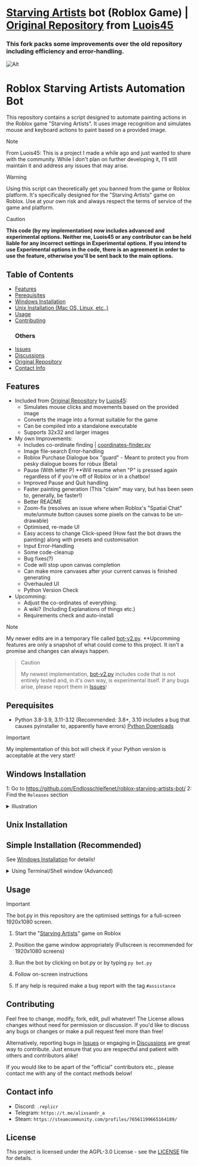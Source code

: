 # [Starving Artists](https://www.roblox.com/games/8916037983/starving-artists-DONATION-GAME) bot (Roblox Game) | [Original Repository](https://github.com/Luois45/roblox-starving-artists-bot) from [Luois45](https://github.com/Luois45) 
### This fork packs some improvements over the old repository including efficiency and error-handling.

![Alt](https://repobeats.axiom.co/api/embed/dd69147f91b4d46e115a2e19bd584ef7ae1d6ea5.svg "Repobeats analytics image")

# Roblox Starving Artists Automation Bot

This repository contains a script designed to automate painting actions in the Roblox game "Starving Artists". It uses image recognition and simulates mouse and keyboard actions to paint based on a provided image.

> [!NOTE]
> From Luois45: This is a project I made a while ago and just wanted to share with the community. While I don't plan on further developing it, I'll still maintain it and address any issues that may arise.

> [!WARNING]
> Using this script can theoretically get you banned from the game or Roblox platform. It's specifically designed for the "Starving Artists" game on Roblox. Use at your own risk and always respect the terms of service of the game and platform.

> [!CAUTION]
> **This code (by my implementation) now includes advanced and experimental options. Neither me,  Luois45 or any contributor can be held liable for any incorrect settings in Experimental options. If you intend to use Experimental options in the code, there is an agreement in order to use the feature, otherwise you'll be sent back to the main options.**

## Table of Contents
* [Features](#features)
* [Perequisites](#perequisites)
* [Windows Installation](#windows-installation)
* [Unix Installation (Mac OS, Linux, etc.,)](#unix-installation)
* [Usage](#usage)
* [Contributing](#contributing)
  ### Others
* [Issues](https://github.com/Endlosschleifenet/roblox-starving-artists-bot/issues)
* [Discussions](https://github.com/Endlosschleifenet/roblox-starving-artists-bot/discussions)
* [Original Repository](https://github.com/Luois45/roblox-starving-artists-bot)
* [Contact Info](#contact-info)

## Features
* Included from [Original Repository](https://github.com/Luois45/roblox-starving-artists-bot) by [Luois45](https://github.com/Luois45):
  * Simulates mouse clicks and movements based on the provided image
  * Converts the image into a format suitable for the game
  * Can be compiled into a standalone executable
  * Supports 32x32 and larger images
* My own Improvements:
  * Includes co-ordinate finding | [coordinates-finder.py](https://github.com/Endlosschleifenet/roblox-starving-artists-bot/blob/main/coordinates-finder.py)
  * Image file-search Error-handling
  * Roblox Purchase Dialogue box "guard" - Meant to protect you from pesky dialogue boxes for robux (Beta)
  * Pause (With letter P) **Will resume when "P" is pressed again regardless of if you're off of Roblox or in a chatbox!
  * Improved Pause and Quit handling
  * Faster painting generation (This "claim" may vary, but has been seen to, generally, be faster!)
  * Better README
  * Zoom-fix (resolves an issue where when Roblox's "Spatial Chat" mute/unmute button causes some pixels on the canvas to be un-drawable)
  * Optimised, re-made UI
  * Easy access to change Click-speed (How fast the bot draws the painting) along with presets and customisation
  * Input Error-Handling
  * Some code-cleanup
  * Bug fixes(?)
  * Code will stop upon canvas completion
  * Can make more canvases after your current canvas is finished generating
  * Overhauled UI
  * Python Version Check
* Upcomming:
  * Adjust the co-ordinates of everything.
  * A wiki? (Including Explanations of things etc.)
  * Requirements check and auto-install

> [!NOTE]
> My newer edits are in a temporary file called [bot-v2.py](https://github.com/Endlosschleifenet/roblox-starving-artists-bot/blob/main/bot-v2.py). **Upcomming features are only a snapshot of what could come to this project. It isn't a promise and changes can always happen.

> > [!CAUTION]
> My newest implementation, [bot-v2.py](https://github.com/Endlosschleifenet/roblox-starving-artists-bot/blob/main/bot-v2.py) includes code that is not entirely tested and, in it's own way, is experimental itself. If any bugs arise, please report them in [Issues](https://github.com/Endlosschleifenet/roblox-starving-artists-bot/issues)!

## Perequisites

-   Python 3.8-3.9, 3.11-3.12 (Recommended: 3.8+, 3.10 includes a bug that causes pyinstaller to, apparently have errors) [Python Downloads](https://www.python.org/downloads/)

> [!IMPORTANT]
> My implementation of this bot will check if your Python version is acceptable at the very start!

## Windows Installation

1: Go to https://github.com/Endlosschleifenet/roblox-starving-artists-bot/
2: Find the `Releases` section
<details>
 <summary>Illustration</summary>
 ![photo_2024-08-07_06-47-55](https://github.com/user-attachments/assets/d6e61ff1-66f5-46b5-9be4-4415aa0b352f)
3: Choose what you'd like from the release
 
</details>


## Unix Installation


  ## Simple Installation (Recommended)
  See [Windows Installation](https://github.com/your-repo/README.md#windows-installation) for details!


<details>
  <summary>Using Terminal/Shell window (Advanced)</summary>
Note: This requires your system to have git installed. Verify you have it installed by opening a shall/terminal and typing the following:
```batch
git --version
```
<details>![image](https://github.com/user-attachments/assets/386d685f-ef85-49c6-908f-11ae68b389a7)
</details>

1. Clone the repository:

```batch
git clone https://github.com/Endlosschleifenet/roblox-starving-artists-bot
```
<details>![image](https://github.com/user-attachments/assets/c39dca71-e3db-474d-84f4-fb8e9683d25e)
</details>

2. Navigate to the project directory:

```batch
cd roblox-starving-artist-bot
```

3. Install the required packages:

```batch
pip install -r requirements.txt
```
</details>
</details>

## Usage

> [!IMPORTANT]
> The bot.py in this repository are the optimised settings for a full-screen 1920x1080 screen.

1. Start the "[Starving Artists](https://www.roblox.com/games/8916037983/starving-artists-DONATION-GAME)" game on Roblox
2. Position the game window appropriately (Fullscreen is recommended for 1920x1080 screens)

3. Run the bot by clicking on bot.py or by typing `py bot.py`

4. Follow on-screen instructions

5. If any help is required make a bug report with the tag `#assistance`

## Contributing

Feel free to change, modify, fork, edit, pull whatever! The License allows changes without need for permission or discussion. If you'd like to discuss any bugs or changes or make a pull request feel more than free!

Alternatively, reporting bugs in [Issues](https://github.com/Endlosschleifenet/roblox-starving-artists-bot/issues) or engaging in [Discussions](https://github.com/Endlosschleifenet/roblox-starving-artists-bot/discussions) are great way to contribute. Just ensure that you are respectful and patient with others and contributors alike!

If you would like to be apart of the "official" contributors etc., please contact me with any of the contact methods below!

## Contact info

* Discord: `.replicr`
* Telegram: `https://t.me/alixsandr_a`
* Steam: `https://steamcommunity.com/profiles/76561199665164189/`

## License

This project is licensed under the AGPL-3.0 License - see the [LICENSE](LICENSE) file for details.
